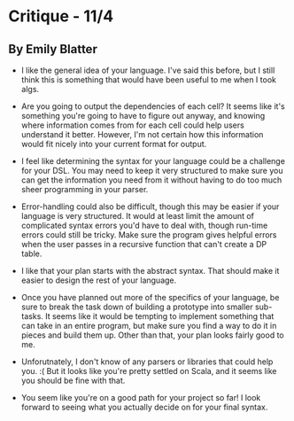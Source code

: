 # Critique - 11/4
## By Emily Blatter

* I like the general idea of your language. I've said this before, but I still think this is something that would have been useful to me when I took algs.

* Are you going to output the dependencies of each cell? It seems like it's something you're going to have to figure out anyway, and knowing where information comes from for each cell could help users understand it better. However, I'm not certain how this information would fit nicely into your current format for output.

* I feel like determining the syntax for your language could be a challenge for your DSL. You may need to keep it very structured to make sure you can get the information you need from it without having to do too much sheer programming in your parser.

* Error-handling could also be difficult, though this may be easier if your language is very structured. It would at least limit the amount of complicated syntax errors you'd have to deal with, though run-time errors could still be tricky. Make sure the program gives helpful errors when the user passes in a recursive function that can't create a DP table.

* I like that your plan starts with the abstract syntax. That should make it easier to design the rest of your language.

* Once you have planned out more of the specifics of your language, be sure to break the task down of building a prototype into smaller sub-tasks. It seems like it would be tempting to implement something that can take in an entire program, but make sure you find a way to do it in pieces and build them up. Other than that, your plan looks fairly good to me.

* Unforutnately, I don't know of any parsers or libraries that could help you. :( But it looks like you're pretty settled on Scala, and it seems like you should be fine with that.

* You seem like you're on a good path for your project so far! I look forward to seeing what you actually decide on for your final syntax.
